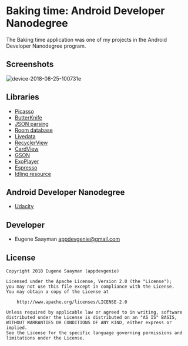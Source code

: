# Baking time: Android Developer Nanodegree 

The Baking time application was one of my projects in the Android Developer Nanodegree program.

## Screenshots

![device-2018-08-25-100731e](https://user-images.githubusercontent.com/39134030/44616632-9035d880-a853-11e8-8900-3239b07dd58e.png)


## Libraries

* [Picasso](http://square.github.io/picasso/)
* [ButterKnife](https://github.com/JakeWharton/butterknife)
* [JSON parsing](https://developer.android.com/reference/android/util/JsonReader)
* [Room database](https://developer.android.com/topic/libraries/architecture/room)
* [Livedata](https://developer.android.com/topic/libraries/architecture/livedata)
* [RecyclerView](https://developer.android.com/guide/topics/ui/layout/recyclerview)
* [CardView](https://developer.android.com/guide/topics/ui/layout/cardview)
* [GSON](https://developer.android.com/training/volley/request-custom)
* [ExoPlayer](https://developer.android.com/guide/topics/media/exoplayer)
* [Espresso](https://developer.android.com/training/testing/espresso/)
* [Idling resource](https://developer.android.com/training/testing/espresso/idling-resource)

## Android Developer Nanodegree

* [Udacity](https://www.udacity.com/course/android-developer-nanodegree--nd801)

## Developer

* Eugene Saayman appdevgenie@gmail.com

## License

    Copyright 2018 Eugene Saayman (appdevgenie)

    Licensed under the Apache License, Version 2.0 (the "License");
    you may not use this file except in compliance with the License.
    You may obtain a copy of the License at

        http://www.apache.org/licenses/LICENSE-2.0

    Unless required by applicable law or agreed to in writing, software
    distributed under the License is distributed on an "AS IS" BASIS,
    WITHOUT WARRANTIES OR CONDITIONS OF ANY KIND, either express or implied.
    See the License for the specific language governing permissions and
    limitations under the License.
